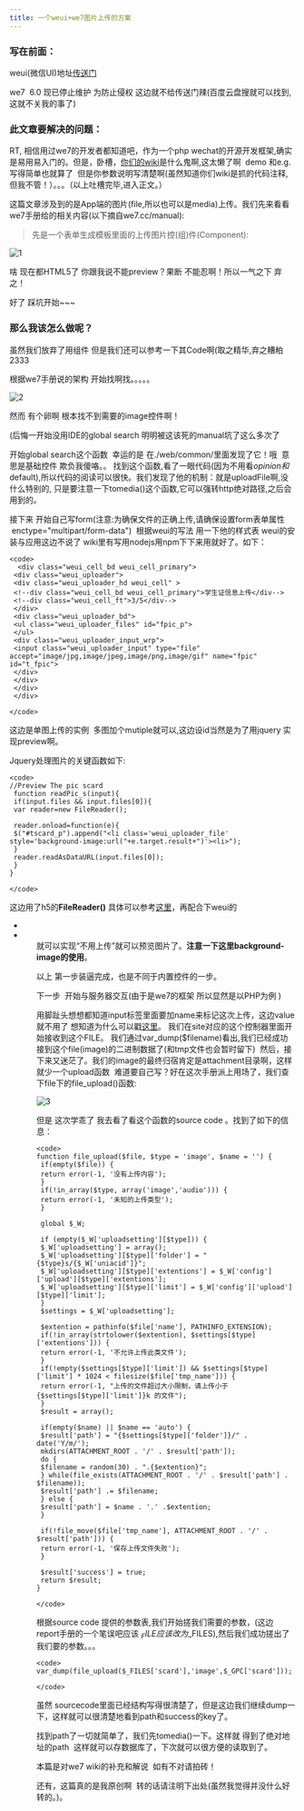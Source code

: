 ```yaml
---
title: 一个weui+we7图片上传的方案
---
```


### 写在前面：



weui(微信UI)地址[传送门](https://github.com/weui/weui/wiki)

we7  6.0 现已停止维护 为防止侵权 这边就不给传送门辣(百度云盘搜就可以找到,这就不关我的事了)





### 此文章要解决的问题：



RT, 相信用过we7的开发者都知道吧，作为一个php wechat的开源开发框架,确实是易用易入门的。但是，卧槽，[你们的wiki](http://www.we7.cc/manual/)是什么鬼啊,这太懒了啊  demo 和e.g.写得简单也就算了  但是你参数说明写清楚啊(虽然知道你们wiki是抓的代码注释,但我不管！）。。。（以上吐槽完毕,进入正文。）

这篇文章涉及到的是App端的图片(file,所以也可以是media)上传。我们先来看看we7手册给的相关内容(以下摘自we7.cc/manual):



<blockquote>先是一个表单生成模板里面的上传图片控(组)件(Component):</blockquote>



![1](http://139.129.37.170/wordpress/wp-content/uploads/2016/02/1.png)

啥 现在都HTML5了 你跟我说不能preview？果断 不能忍啊！所以一气之下 弃之！

好了 踩坑开始~~~







### 那么我该怎么做呢？



虽然我们放弃了用组件 但是我们还可以参考一下其Code啊(取之精华,弃之糟粕2333

根据we7手册说的架构 开始找啊找。。。。。

![2](http://139.129.37.170/wordpress/wp-content/uploads/2016/02/2.png)

然而 有个卵啊 根本找不到需要的image控件啊！

(后悔一开始没用IDE的global search 明明被这该死的manual坑了这么多次了

开始global search这个函数  幸运的是 在./web/common/里面发现了它！哦  意思是基础控件 欺负我傻咯。。 找到这个函数,看了一眼代码(因为不用看$opinion和$default),所以代码的阅读可以很快。我们发现了他的机制：就是uploadFile啊,没什么特别的, 只是要注意一下tomedia()这个函数,它可以强转http绝对路径,之后会用到的。

接下来 开始自己写form(注意:为确保文件的正确上传,请确保设置form表单属性  enctype="multipart/form-data")  根据weui的写法 用一下他的样式表 weui的安装与应用这边不说了 wiki里有写用nodejs用npm下下来用就好了。如下：



    <code>
      <div class="weui_cell_bd weui_cell_primary">
     <div class="weui_uploader">
     <div class="weui_uploader_hd weui_cell" >
     <!--div class="weui_cell_bd weui_cell_primary">学生证信息上传</div-->
     <!--div class="weui_cell_ft">3/5</div-->
     </div>
     <div class="weui_uploader_bd">
     <ul class="weui_uploader_files" id="fpic_p">
     </ul>
     <div class="weui_uploader_input_wrp">
     <input class="weui_uploader_input" type="file" accept="image/jpg,image/jpeg,image/png,image/gif" name="fpic" id="t_fpic">
     </div>
     </div>
     </div>
     </div>

    </code>





这边是单图上传的实例  多图加个mutiple就可以,这边设id当然是为了用jquery 实现preview啊。

Jquery处理图片的关键函数如下:



    <code>
    //Preview The pic scard
     function readPic_s(input){
     if(input.files && input.files[0]){
     var reader=new FileReader();

     reader.onload=function(e){
     $("#tscard_p").append("<li class='weui_uploader_file' style='background-image:url("+e.target.result+")'><li>");
     }
     reader.readAsDataURL(input.files[0]);
     }
    }

    </code>



这边用了h5的**FileReader()** 具体可以参考[这里](https://developer.mozilla.org/zh-CN/docs/Web/API/FileReader)，再配合下weui的<ul><li><li><ul>就可以实现“不用上传”就可以预览图片了。**注意一下这里background-image的使用**。

以上 第一步装逼完成，也是不同于内置控件的一步。



下一步  开始与服务器交互(由于是we7的框架 所以显然是以PHP为例 )

用脚趾头想想都知道input标签里面要加name来标记这次上传，这边value就不用了 想知道为什么可以戳[这里](http://www.w3school.com.cn/jsref/dom_obj_fileupload.asp)。 我们在site对应的这个控制器里面开始接收到这个FILE。 我们通过var_dump($filename)看出,我们已经成功接到这个file(image)的二进制数据了(和tmp文件也会暂时留下)  然后，接下来又迷茫了。我们的image的最终归宿肯定是attachment目录啊，这样就少一个upload函数  难道要自己写？好在这次手册派上用场了，我们查下file下的file_upload()函数:

![3](http://139.129.37.170/wordpress/wp-content/uploads/2016/02/3.png)

但是 这次学乖了 我去看了看这个函数的source code 。找到了如下的信息：



    <code>
    function file_upload($file, $type = 'image', $name = '') {
     if(empty($file)) {
     return error(-1, '没有上传内容');
     }
     if(!in_array($type, array('image','audio'))) {
     return error(-1, '未知的上传类型');
     }

     global $_W;

     if (empty($_W['uploadsetting'][$type])) {
     $_W['uploadsetting'] = array();
     $_W['uploadsetting'][$type]['folder'] = "{$type}s/{$_W['uniacid']}";
     $_W['uploadsetting'][$type]['extentions'] = $_W['config']['upload'][$type]['extentions'];
     $_W['uploadsetting'][$type]['limit'] = $_W['config']['upload'][$type]['limit'];
     }
     $settings = $_W['uploadsetting'];

     $extention = pathinfo($file['name'], PATHINFO_EXTENSION);
     if(!in_array(strtolower($extention), $settings[$type]['extentions'])) {
     return error(-1, '不允许上传此类文件');
     }
     if(!empty($settings[$type]['limit']) && $settings[$type]['limit'] * 1024 < filesize($file['tmp_name'])) {
     return error(-1, "上传的文件超过大小限制，请上传小于 {$settings[$type]['limit']}k 的文件");
     }
     $result = array();

     if(empty($name) || $name == 'auto') {
     $result['path'] = "{$settings[$type]['folder']}/" . date('Y/m/');
     mkdirs(ATTACHMENT_ROOT . '/' . $result['path']);
     do {
     $filename = random(30) . ".{$extention}";
     } while(file_exists(ATTACHMENT_ROOT . '/' . $result['path'] . $filename));
     $result['path'] .= $filename;
     } else {
     $result['path'] = $name . '.' .$extention;
     }

     if(!file_move($file['tmp_name'], ATTACHMENT_ROOT . '/' . $result['path'])) {
     return error(-1, '保存上传文件失败');
     }

     $result['success'] = true;
     return $result;
    }

    </code>



根据source code 提供的参数表,我们开始搓我们需要的参数，(这边report手册的一个笔误吧应该 $_FILE应该改为$_FILES),然后我们成功搓出了我们要的参数。。。



    <code>
    var_dump(file_upload($_FILES['scard'],'image',$_GPC['scard']));

    </code>



虽然 sourcecode里面已经结构写得很清楚了，但是这边我们继续dump一下，这样就可以很清楚地看到path和success的key了。

找到path了一切就简单了，我们先tomedia()一下。这样就 得到了绝对地址的path  这样就可以存数据库了，下次就可以很方便的读取到了。



本篇是对we7 wiki的补充和解说  如有不对请拍砖！

还有，这篇真的是我原创啊  转的话请注明下出处(虽然我觉得并没什么好转的。)。
